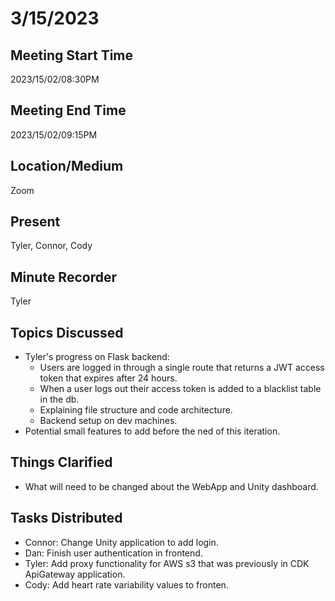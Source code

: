 # 3/15/2023

## Meeting Start Time

2023/15/02/08:30PM

## Meeting End Time

2023/15/02/09:15PM

## Location/Medium

Zoom

## Present

Tyler, Connor, Cody

## Minute Recorder

Tyler

## Topics Discussed

* Tyler's progress on Flask backend:
    * Users are logged in through a single route that returns a JWT access token that expires after 24 hours.
    * When a user logs out their access token is added to a blacklist table in the db.
    * Explaining file structure and code architecture.
    * Backend setup on dev machines.
* Potential small features to add before the ned of this iteration.

## Things Clarified

* What will need to be changed about the WebApp and Unity dashboard.

## Tasks Distributed

* Connor: Change Unity application to add login. 
* Dan: Finish user authentication in frontend.
* Tyler: Add proxy functionality for AWS s3 that was previously in CDK ApiGateway application.
* Cody: Add heart rate variability values to fronten.